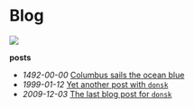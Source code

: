 # Blog
<img src="https://img.shields.io/badge/posts-3-blueviolet.svg" style="display:inline;">

**posts**

- *1492-00-00* [Columbus sails the ocean blue](/blog/001-my-post)
- *1999-01-12* [Yet another post with `donsk`](/blog/001-another-post)
- *2009-12-03* [The last blog post for `donsk`](/blog/001-last-post)
